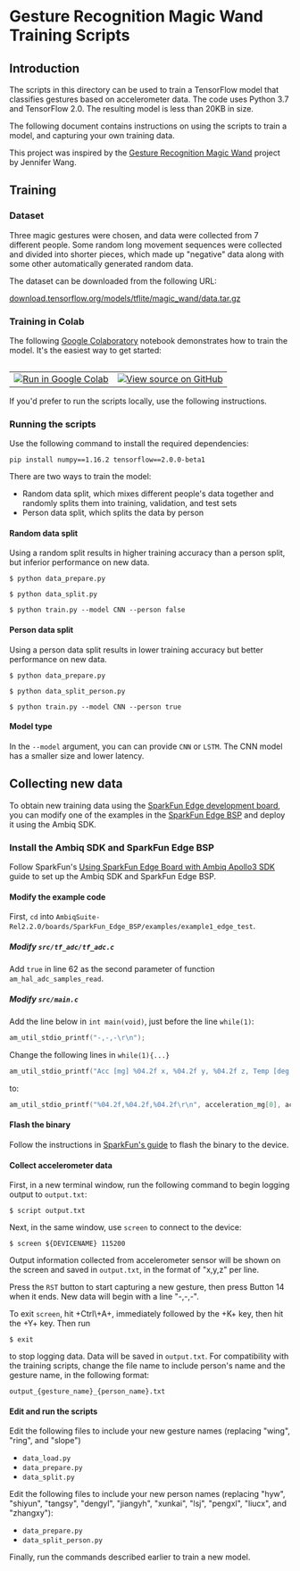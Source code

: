 # Gesture Recognition Magic Wand Training Scripts

## Introduction

The scripts in this directory can be used to train a TensorFlow model that
classifies gestures based on accelerometer data. The code uses Python 3.7 and
TensorFlow 2.0. The resulting model is less than 20KB in size.

The following document contains instructions on using the scripts to train a
model, and capturing your own training data.

This project was inspired by the [Gesture Recognition Magic Wand](https://github.com/jewang/gesture-demo)
project by Jennifer Wang.

## Training

### Dataset

Three magic gestures were chosen, and data were collected from 7
different people. Some random long movement sequences were collected and divided
into shorter pieces, which made up "negative" data along with some other
automatically generated random data.

The dataset can be downloaded from the following URL:

[download.tensorflow.org/models/tflite/magic_wand/data.tar.gz](http://download.tensorflow.org/models/tflite/magic_wand/data.tar.gz)

### Training in Colab

The following [Google Colaboratory](https://colab.research.google.com)
notebook demonstrates how to train the model. It's the easiest way to get
started:

<table class="tfo-notebook-buttons" align="left">
    <td>
        <a target="_blank" href="https://colab.research.google.com/github/tensorflow/tensorflow/blob/master/tensorflow/lite/micro/examples/magic_wand/train/train_magic_wand_model.ipynb"><img src="https://www.tensorflow.org/images/colab_logo_32px.png" />Run in Google Colab</a>
    </td>
    <td>
        <a target="_blank" href="https://github.com/tensorflow/tensorflow/blob/master/tensorflow/lite/micro/examples/magic_wand/train/train_magic_wand_model.ipynb"><img src="https://www.tensorflow.org/images/GitHub-Mark-32px.png" />View source on GitHub</a>
    </td>
</table>

If you'd prefer to run the scripts locally, use the following instructions.

### Running the scripts

Use the following command to install the required dependencies:

```shell
pip install numpy==1.16.2 tensorflow==2.0.0-beta1
```

There are two ways to train the model:

- Random data split, which mixes different people's data together and randomly
    splits them into training, validation, and test sets
- Person data split, which splits the data by person

#### Random data split

Using a random split results in higher training accuracy than a person split,
but inferior performance on new data.

```shell
$ python data_prepare.py

$ python data_split.py

$ python train.py --model CNN --person false
```

#### Person data split

Using a person data split results in lower training accuracy but better
performance on new data.

```shell
$ python data_prepare.py

$ python data_split_person.py

$ python train.py --model CNN --person true
```

#### Model type

In the `--model` argument, you can can provide `CNN` or `LSTM`. The CNN
model has a smaller size and lower latency.

## Collecting new data

To obtain new training data using the
[SparkFun Edge development board](https://sparkfun.com/products/15170), you can
modify one of the examples in the [SparkFun Edge BSP](https://github.com/sparkfun/SparkFun_Edge_BSP)
and deploy it using the Ambiq SDK.

### Install the Ambiq SDK and SparkFun Edge BSP

Follow SparkFun's
[Using SparkFun Edge Board with Ambiq Apollo3 SDK](https://learn.sparkfun.com/tutorials/using-sparkfun-edge-board-with-ambiq-apollo3-sdk/all)
guide to set up the Ambiq SDK and SparkFun Edge BSP.

#### Modify the example code

First, `cd` into
`AmbiqSuite-Rel2.2.0/boards/SparkFun_Edge_BSP/examples/example1_edge_test`.

##### Modify `src/tf_adc/tf_adc.c`

Add `true` in line 62 as the second parameter of function
`am_hal_adc_samples_read`.

##### Modify `src/main.c`

Add the line below in `int main(void)`, just before the line `while(1)`:

```cc
am_util_stdio_printf("-,-,-\r\n");
```

Change the following lines in `while(1){...}`

```cc
am_util_stdio_printf("Acc [mg] %04.2f x, %04.2f y, %04.2f z, Temp [deg C] %04.2f, MIC0 [counts / 2^14] %d\r\n", acceleration_mg[0], acceleration_mg[1], acceleration_mg[2], temperature_degC, (audioSample) );
```

to:

```cc
am_util_stdio_printf("%04.2f,%04.2f,%04.2f\r\n", acceleration_mg[0], acceleration_mg[1], acceleration_mg[2]);
```

#### Flash the binary

Follow the instructions in
[SparkFun's guide](https://learn.sparkfun.com/tutorials/using-sparkfun-edge-board-with-ambiq-apollo3-sdk/all#example-applications)
to flash the binary to the device.

#### Collect accelerometer data

First, in a new terminal window, run the following command to begin logging
output to `output.txt`:

```shell
$ script output.txt
```

Next, in the same window, use `screen` to connect to the device:

```shell
$ screen ${DEVICENAME} 115200
```

Output information collected from accelerometer sensor will be shown on the
screen and saved in `output.txt`, in the format of "x,y,z" per line.

Press the `RST` button to start capturing a new gesture, then press Button 14
when it ends. New data will begin with a line "-,-,-".

To exit `screen`, hit +Ctrl\\+A+, immediately followed by the +K+ key,
then hit the +Y+ key. Then run

```shell
$ exit
```

to stop logging data. Data will be saved in `output.txt`. For compatibility
with the training scripts, change the file name to include person's name and
the gesture name, in the following format:

```
output_{gesture_name}_{person_name}.txt
```

#### Edit and run the scripts

Edit the following files to include your new gesture names (replacing
"wing", "ring", and "slope")

- `data_load.py`
- `data_prepare.py`
- `data_split.py`

Edit the following files to include your new person names (replacing "hyw",
"shiyun", "tangsy", "dengyl", "jiangyh", "xunkai", "lsj", "pengxl", "liucx",
and "zhangxy"):

- `data_prepare.py`
- `data_split_person.py`

Finally, run the commands described earlier to train a new model.
